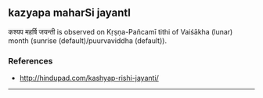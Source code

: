 ## kazyapa maharSi jayantI

कश्यप महर्षि जयन्ती is observed on Kṛṣṇa-Pañcamī tithi of Vaiśākha (lunar) month (sunrise (default)/puurvaviddha (default)).


### References
* http://hindupad.com/kashyap-rishi-jayanti/

---
